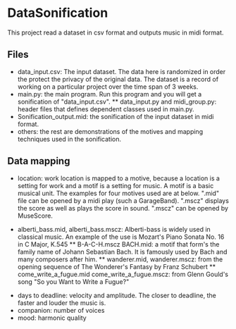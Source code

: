 # DataSonification

This project read a dataset in csv format and outputs music in midi format.

## Files
* data_input.csv: The input dataset. The data here is randomized in order the protect the privacy of the original data. The dataset is a record of working on a particular project over the time span of 3 weeks.
* main.py: the main program. Run this program and you will get a sonification of "data_input.csv".
** data_input.py and midi_group.py: header files that defines dependent classes used in main.py.
* Sonification_output.mid: the sonification of the input dataset in midi format.
* others: the rest are demonstrations of the motives and mapping techniques used in the sonification.

## Data mapping
* location: work location is mapped to a motive, because a location is a setting for work and a motif is a setting for music. A motif is a basic musical unit. The examples for four motives used are at below. ".mid" file can be opened by a midi play (such a GarageBand). ".mscz" displays the score as well as plays the score in sound. ".mscz" can be opened by MuseScore.

- alberti_bass.mid, alberti_bass.mscz: Alberti-bass is widely used in classical music. An example of the use is Mozart's Piano Sonata No. 16 in C Major, K.545 
** B-A-C-H.mscz BACH.mid: a motif that form's the family name of Johann Sebastian Bach. It is famously used by Bach and many composers after him.
** wanderer.mid, wanderer.mscz: from the opening sequence of The Wonderer's Fantasy by Franz Schubert
** come_write_a_fugue.mid come_write_a_fugue.mscz: from Glenn Gould's song "So you Want to Write a Fugue?"
* days to deadline: velocity and amplitude. The closer to deadline, the faster and louder the music is.
* companion: number of voices
* mood: harmonic quality
		
